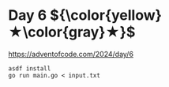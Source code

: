 # Day 6 ${\color{yellow}★\color{gray}★}$

https://adventofcode.com/2024/day/6

```
asdf install
go run main.go < input.txt
```
